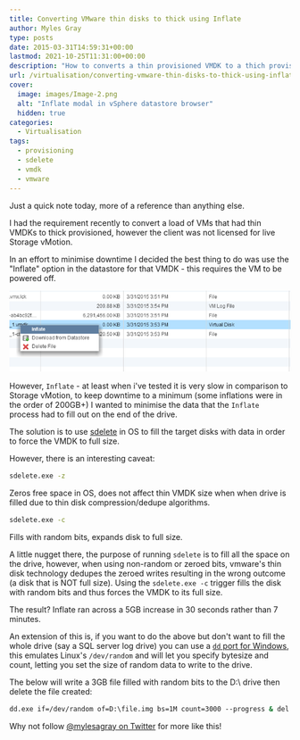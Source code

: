 ```yaml
---
title: Converting VMware thin disks to thick using Inflate
author: Myles Gray
type: posts
date: 2015-03-31T14:59:31+00:00
lastmod: 2021-10-25T11:31:00+00:00
description: "How to converts a thin provisioned VMDK to a thich provisioned VMDK in vSphere"
url: /virtualisation/converting-vmware-thin-disks-to-thick-using-inflate/
cover:
  image: images/Image-2.png
  alt: "Inflate modal in vSphere datastore browser"
  hidden: true
categories:
  - Virtualisation
tags:
  - provisioning
  - sdelete
  - vmdk
  - vmware
---
```


Just a quick note today, more of a reference than anything else.

I had the requirement recently to convert a load of VMs that had thin VMDKs to thick provisioned, however the client was not licensed for live Storage vMotion.

In an effort to minimise downtime I decided the best thing to do was use the "Inflate" option in the datastore for that VMDK - this requires the VM to be powered off.

![Inflate VMDK][1]

However, `Inflate` - at least when i've tested it is very slow in comparison to Storage vMotion, to keep downtime to a minimum (some inflations were in the order of 200GB+) I wanted to minimise the data that the `Inflate` process had to fill out on the end of the drive.

The solution is to use [sdelete][2] in OS to fill the target disks with data in order to force the VMDK to full size.

However, there is an interesting caveat:

```sh
sdelete.exe -z
```

Zeros free space in OS, does not affect thin VMDK size when when drive is filled due to thin disk compression/dedupe algorithms.

```sh
sdelete.exe -c
```

Fills with random bits, expands disk to full size.

A little nugget there, the purpose of running `sdelete` is to fill all the space on the drive, however, when using non-random or zeroed bits, vmware's thin disk technology dedupes the zeroed writes resulting in the wrong outcome (a disk that is NOT full size). Using the `sdelete.exe -c` trigger fills the disk with random bits and thus forces the VMDK to its full size.

The result? Inflate ran across a 5GB increase in 30 seconds rather than 7 minutes.

An extension of this is, if you want to do the above but don't want to fill the whole drive (say a SQL server log drive) you can use a [`dd` port for Windows][3], this emulates Linux's `/dev/random` and will let you specify bytesize and count, letting you set the size of random data to write to the drive.

The below will write a 3GB file filled with random bits to the D:\ drive then delete the file created:

```sh
dd.exe if=/dev/random of=D:\file.img bs=1M count=3000 --progress & del D:\file.img
```

Why not follow [@mylesagray on Twitter][4] for more like this!

 [1]: images/Image-2.png
 [2]: https://technet.microsoft.com/en-us/sysinternals/bb897443.aspx
 [3]: http://www.chrysocome.net/downloads/dd-0.6beta3.zip
 [4]: https://twitter.com/mylesagray
